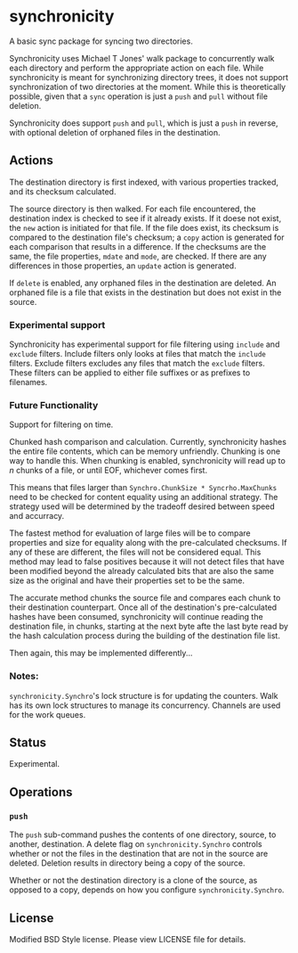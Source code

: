 synchronicity
=============

A basic sync package for syncing two directories.

Synchronicity uses Michael T Jones' walk package to concurrently walk each directory and perform the appropriate action on each file. While synchronicity is meant for synchronizing directory trees, it does not support synchronization of two directories at the moment. While this is theoretically possible, given that a `sync` operation is just a `push` and `pull` without file deletion.

Synchronicity does support `push` and `pull`, which is just a `push` in reverse, with optional deletion of orphaned files in the destination. 

## Actions
The destination directory is first indexed, with various properties tracked, and its checksum calculated.

The source directory is then walked. For each file encountered, the destination index is checked to see if it already exists. If it doese not exist, the `new` action is initiated for that file. If the file does exist, its checksum is compared to the destination file's checksum; a `copy` action is generated for each comparison that results in a difference. If the checksums are the same, the file properties, `mdate` and `mode`, are checked. If there are any differences in those properties, an `update` action is generated.

If `delete` is enabled, any orphaned files in the destination are deleted. An orphaned file is a file that exists in the destination but does not exist in the source.

### Experimental support
Synchronicity has experimental support for file filtering using `include` and `exclude` filters. Include filters only looks at files that match the `include` filters. Exclude filters excludes any files that match the `exclude` filters. These filters can be applied to either file suffixes or as prefixes to filenames.

### Future Functionality
Support for filtering on time.

Chunked hash comparison and calculation. Currently, synchronicity hashes the entire file contents, which can be memory unfriendly. Chunking is one way to handle this. When chunking is enabled, synchronicity will read up to *n* chunks of a file, or until EOF, whichever comes first.

This means that files larger than `Synchro.ChunkSize * Syncrho.MaxChunks` need to be checked for content equality using an additional strategy. The strategy used will be determined by the tradeoff desired between speed and accurracy.

The fastest method for evaluation of large files will be to compare properties and size for equality along with the pre-calculated checksums. If any of these are different, the files will not be considered equal. This method may lead to false positives because it will not detect files that have been modified beyond the already calculated bits that are also the same size as the original and have their properties set to be the same.

The accurate method chunks the source file and compares each chunk to their destination counterpart. Once all of the destination's pre-calculated hashes have been consumed, synchronicity will continue reading the destination file, in chunks, starting at the next byte afte the last byte read by the hash calculation process during the building of the destination file list.

Then again, this may be implemented differently...

### Notes:
`synchronicity.Synchro`'s lock structure is for updating the counters. Walk has its own lock structures to manage its concurrency. Channels are used for the work queues.

## Status
Experimental.

## Operations
### `push`
The `push` sub-command pushes the contents of one directory, source, to another, destination.  A delete flag on `synchronicity.Synchro` controls whether or not the files in the destination that are not in the source are deleted. Deletion results in directory being a copy of the source.

Whether or not the destination directory is a clone of the source, as opposed to a copy, depends on how you configure `synchronicity.Synchro`.

## License
Modified BSD Style license. Please view LICENSE file for details.
